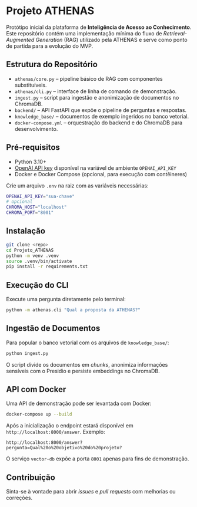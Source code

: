 # Projeto ATHENAS

Protótipo inicial da plataforma de **Inteligência de Acesso ao Conhecimento**. Este repositório contém uma implementação mínima do fluxo de *Retrieval-Augmented Generation* (RAG) utilizado pela ATHENAS e serve como ponto de partida para a evolução do MVP.

## Estrutura do Repositório

- `athenas/core.py` – pipeline básico de RAG com componentes substituíveis.
- `athenas/cli.py` – interface de linha de comando de demonstração.
- `ingest.py` – script para ingestão e anonimização de documentos no ChromaDB.
- `backend/` – API FastAPI que expõe o pipeline de perguntas e respostas.
- `knowledge_base/` – documentos de exemplo ingeridos no banco vetorial.
- `docker-compose.yml` – orquestração do backend e do ChromaDB para desenvolvimento.

## Pré-requisitos

- Python 3.10+
- [OpenAI API key](https://platform.openai.com/) disponível na variável de ambiente `OPENAI_API_KEY`
- Docker e Docker Compose (opcional, para execução com contêineres)

Crie um arquivo `.env` na raiz com as variáveis necessárias:

```bash
OPENAI_API_KEY="sua-chave"
# opcional
CHROMA_HOST="localhost"
CHROMA_PORT="8001"
```

## Instalação

```bash
git clone <repo>
cd Projeto_ATHENAS
python -m venv .venv
source .venv/bin/activate
pip install -r requirements.txt
```

## Execução do CLI

Execute uma pergunta diretamente pelo terminal:

```bash
python -m athenas.cli "Qual a proposta da ATHENAS?"
```

## Ingestão de Documentos

Para popular o banco vetorial com os arquivos de `knowledge_base/`:

```bash
python ingest.py
```

O script divide os documentos em *chunks*, anonimiza informações sensíveis com o Presidio e persiste embeddings no ChromaDB.

## API com Docker

Uma API de demonstração pode ser levantada com Docker:

```bash
docker-compose up --build
```

Após a inicialização o endpoint estará disponível em `http://localhost:8000/answer`. Exemplo:

```
http://localhost:8000/answer?pergunta=Qual%20o%20objetivo%20do%20projeto?
```

O serviço `vector-db` expõe a porta `8001` apenas para fins de demonstração.

## Contribuição

Sinta-se à vontade para abrir *issues* e *pull requests* com melhorias ou correções.

